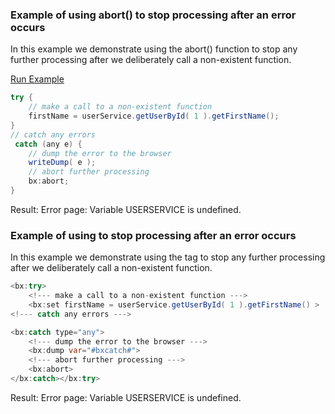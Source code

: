 ### Example of using abort() to stop processing after an error occurs

In this example we demonstrate using the abort() function to stop any further processing after we deliberately call a non-existent function.

<a href="https://try.boxlang.io/?code=eJw1jrEOwjAMROfkKzymA1SsIBaEkFhYEB%2BQpm4b0SaV49JWiH8nKWXznZ99xzTDW4o8h04%2FETQY3bbAPk7Ouw1ONjA6hmpwhq13UlSWAt90h3CEISDdkV7W4LZGfkR5mq%2Blgh1kybj8WZUd5EfGFKPZNKDdDEjkKcjVUYuVrV3KoeuBG%2FxBqU4SBfkxJkgxkmU8R0YBQvycTnThKdWkSBL05A2GYF0tRTHtl2Vq8AU1S07t" target="_blank">Run Example</a>

```java
try {
	// make a call to a non-existent function
	firstName = userService.getUserById( 1 ).getFirstName();
}
// catch any errors
 catch (any e) {
	// dump the error to the browser
	writeDump( e );
	// abort further processing
	bx:abort;
}

```

Result: Error page: Variable USERSERVICE is undefined.

### Example of using <cfabort> to stop processing after an error occurs

In this example we demonstrate using the <cfabort> tag to stop any further processing after we deliberately call a non-existent function.


```java
<bx:try>
	<!--- make a call to a non-existent function --->
	<bx:set firstName = userService.getUserById( 1 ).getFirstName() >
<!--- catch any errors --->

<bx:catch type="any">
	<!--- dump the error to the browser --->
	<bx:dump var="#bxcatch#">
	<!--- abort further processing --->
	<bx:abort>
</bx:catch></bx:try>
```

Result: Error page: Variable USERSERVICE is undefined.

